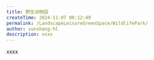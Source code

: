 ```yaml
---
title: 野生动物园
createTime: 2024-11-07 00:12:49
permalink: /LandscapeLeisureGreenSpace/WildlifePark/
author: sunshang-hl
description: xxxx
---
```


xxxx